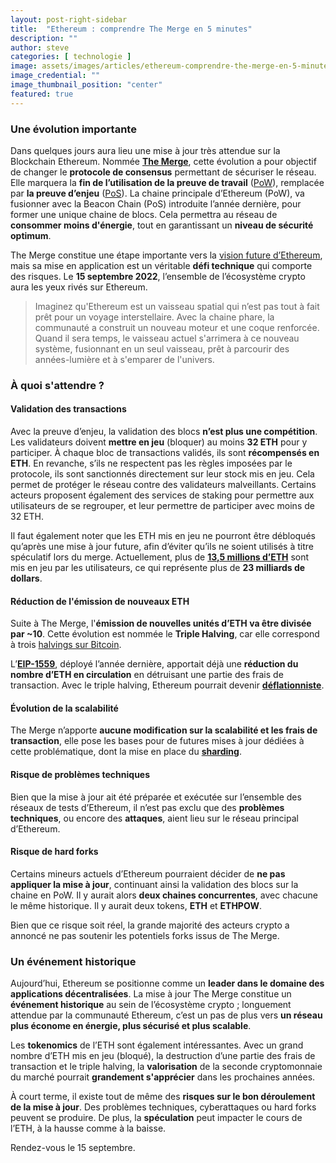 ```yaml
---
layout: post-right-sidebar
title:  "Ethereum : comprendre The Merge en 5 minutes"
description: ""
author: steve
categories: [ technologie ]
image: assets/images/articles/ethereum-comprendre-the-merge-en-5-minutes/1.jpg
image_credential: ""
image_thumbnail_position: "center"
featured: true
---
```


### Une évolution importante

Dans quelques jours aura lieu une mise à jour très attendue sur la Blockchain Ethereum. Nommée [**The Merge**](https://ethereum.org/fr/upgrades/merge/), cette évolution a pour objectif de changer le **protocole de consensus** permettant de sécuriser le réseau. Elle marquera la **fin de l’utilisation de la preuve de travail** ([PoW](https://fr.wikipedia.org/wiki/Preuve_de_travail)), remplacée par **la preuve d’enjeu** ([PoS](https://fr.wikipedia.org/wiki/Preuve_d%27enjeu)). La chaine principale d’Ethereum (PoW), va fusionner avec la Beacon Chain (PoS) introduite l’année dernière, pour former une unique chaine de blocs. Cela permettra au réseau de **consommer moins d'énergie**, tout en garantissant un **niveau de sécurité optimum**. 

The Merge constitue une étape importante vers la [vision future d’Ethereum](https://ethereum.org/fr/upgrades/), mais sa mise en application est un véritable **défi technique** qui comporte des risques. Le **15 septembre 2022**, l’ensemble de l’écosystème crypto aura les yeux rivés sur Ethereum. 

> Imaginez qu'Ethereum est un vaisseau spatial qui n’est pas tout à fait prêt pour un voyage interstellaire. Avec la chaine phare, la communauté a construit un nouveau moteur et une coque renforcée. Quand il sera temps, le vaisseau actuel s'arrimera à ce nouveau système, fusionnant en un seul vaisseau, prêt à parcourir des années-lumière et à s'emparer de l'univers.

### À quoi s'attendre ? 

#### Validation des transactions

Avec la preuve d’enjeu, la validation des blocs **n’est plus une compétition**. Les validateurs doivent **mettre en jeu** (bloquer) au moins **32 ETH** pour y participer. À chaque bloc de transactions validés, ils sont **récompensés en ETH**. En revanche, s’ils ne respectent pas les règles imposées par le protocole, ils sont sanctionnés directement sur leur stock mis en jeu. Cela permet de protéger le réseau contre des validateurs malveillants.
Certains acteurs proposent également des services de staking pour permettre aux utilisateurs de se regrouper, et leur permettre de participer avec moins de 32 ETH.

Il faut également noter que les ETH mis en jeu ne pourront être débloqués qu’après une mise à jour future, afin d’éviter qu’ils ne soient utilisés à titre spéculatif lors du merge. Actuellement, plus de [**13,5 millions d’ETH**](https://etherscan.io/address/0x00000000219ab540356cBB839Cbe05303d7705Fa) sont mis en jeu par les utilisateurs, ce qui représente plus de **23 milliards de dollars**. 

#### Réduction de l'émission de nouveaux ETH

Suite à The Merge, l'**émission de nouvelles unités d’ETH va être divisée par ~10**. Cette évolution est nommée le **Triple Halving**, car elle correspond à trois [halvings sur Bitcoin](https://cryptoast.fr/halving-explication-impacts-bitcoin-crypto/). 

L’[**EIP-1559**](https://www.ethereum-france.com/et-voici-eip-1559-thedailygweifr/), déployé l’année dernière, apportait déjà une **réduction du nombre d’ETH en circulation** en détruisant une partie des frais de transaction. Avec le triple halving, Ethereum pourrait devenir [**déflationniste**](https://ultrasound.money/#projection). 

#### Évolution de la scalabilité

The Merge n’apporte **aucune modification sur la scalabilité et les frais de transaction**, elle pose les bases pour de futures mises à jour dédiées à cette problématique, dont la mise en place du [**sharding**](https://ethereum.org/fr/upgrades/sharding/). 

#### Risque de problèmes techniques

Bien que la mise à jour ait été préparée et exécutée sur l’ensemble des réseaux de tests d’Ethereum, il n’est pas exclu que des **problèmes techniques**, ou encore des **attaques**, aient  lieu sur le réseau principal d’Ethereum. 

#### Risque de hard forks

Certains mineurs actuels d’Ethereum pourraient décider de **ne pas appliquer la mise à jour**, continuant ainsi la validation des blocs sur la chaine en PoW. Il y aurait alors **deux chaines concurrentes**, avec chacune le même historique. Il y aurait deux tokens, **ETH** et **ETHPOW**.

Bien que ce risque soit réel, la grande majorité des acteurs crypto a annoncé ne pas soutenir les potentiels forks issus de The Merge.

### Un événement historique

Aujourd’hui, Ethereum se positionne comme un **leader dans le domaine des applications décentralisées**. La mise à jour The Merge constitue un **événement historique** au sein de l’écosystème crypto ; longuement attendue par la communauté Ethereum, c’est un pas de plus vers **un réseau plus économe en énergie, plus sécurisé et plus scalable**. 

Les **tokenomics** de l’ETH sont également intéressantes. Avec un grand nombre d’ETH mis en jeu (bloqué), la destruction d’une partie des frais de transaction et le triple halving, la **valorisation** de la seconde cryptomonnaie du marché pourrait **grandement s'apprécier** dans les prochaines années. 

À court terme, il existe tout de même des **risques sur le bon déroulement de la mise à jour**. Des problèmes techniques, cyberattaques ou hard forks peuvent se produire. De plus, la **spéculation** peut impacter le cours de l’ETH, à la hausse comme à la baisse. 

Rendez-vous le 15 septembre.

